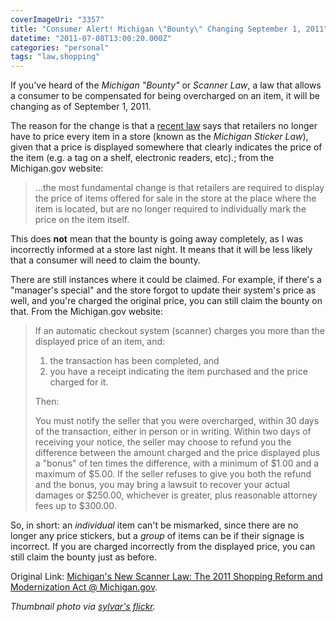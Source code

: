 ```yaml
---
coverImageUri: "3357"
title: "Consumer Alert! Michigan \"Bounty\" Changing September 1, 2011"
datetime: "2011-07-08T13:00:20.000Z"
categories: "personal"
tags: "law,shopping"
---
```


If you've heard of the _Michigan "Bounty"_ or _Scanner Law_, a law that allows a consumer to be compensated for being overcharged on an item, it will be changing as of September 1, 2011.

The reason for the change is that a [recent law](http://www.michigan.gov/ag/0,1607,7-164-34739_20942-134114--,00.html) says that retailers no longer have to price every item in a store (known as the _Michigan Sticker Law_), given that a price is displayed somewhere that clearly indicates the price of the item (e.g. a tag on a shelf, electronic readers, etc).; from the Michigan.gov website:

> …the most fundamental change is that retailers are required to display the price of items offered for sale in the store at the place where the item is located, but are no longer required to individually mark the price on the item itself.

This does **not** mean that the bounty is going away completely, as I was incorrectly informed at a store last night. It means that it will be less likely that a consumer will need to claim the bounty.

There are still instances where it could be claimed. For example, if there's a "manager's special" and the store forgot to update their system's price as well, and you're charged the original price, you can still claim the bounty on that. From the Michigan.gov website:

> If an automatic checkout system (scanner) charges you more than the displayed price of an item, and:
> 
> 1. the transaction has been completed, and
> 2. you have a receipt indicating the item purchased and the price charged for it.
> 
> Then:
> 
> You must notify the seller that you were overcharged, within 30 days of the transaction, either in person or in writing. Within two days of receiving your notice, the seller may choose to refund you the difference between the amount charged and the price displayed plus a "bonus" of ten times the difference, with a minimum of $1.00 and a maximum of $5.00. If the seller refuses to give you both the refund and the bonus, you may bring a lawsuit to recover your actual damages or $250.00, whichever is greater, plus reasonable attorney fees up to $300.00.

So, in short: an _individual_ item can't be mismarked, since there are no longer any price stickers, but a _group_ of items can be if their signage is incorrect. If you are charged incorrectly from the displayed price, you can still claim the bounty just as before.

Original Link: [Michigan's New Scanner Law: The 2011 Shopping Reform and Modernization Act @ Michigan.gov](http://www.michigan.gov/ag/0,1607,7-164-34739_20942-134114--,00.html "Michigan's New Scanner Law: The 2011 Shopping Reform and Modernization Act").

_Thumbnail photo via [sylvar's flickr](http://www.flickr.com/photos/sylvar/3186783884/ "Does sale mean lower prices or does it mean get outta here? @ sylvar's flickr")._
